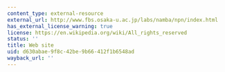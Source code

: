 ```yaml
---
content_type: external-resource
external_url: http://www.fbs.osaka-u.ac.jp/labs/namba/npn/index.html
has_external_license_warning: true
license: https://en.wikipedia.org/wiki/All_rights_reserved
status: ''
title: Web site
uid: d630abae-9f8c-42be-9b66-412f1b6548ad
wayback_url: ''
---
```

